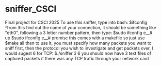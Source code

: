 # sniffer_CSCI
Final project for CSCI 2025
To use this sniffer, type into bash:
$ifconfig
^from this find out the name of your connection, it should be something like "eth0", following a 3 letter number pattern, then type:
$sudo ifconfig e__# up
$sudo ifconfig e__# promisc
this comes with a makefile so just use $make all
then to use it, you must specify how many packets you want to sniff first, then the protocol you wish to investigate and get packets over, I would sugest 6 for TCP:
$./sniffer 3 6
you should now have 3 text files of captured packets if there was any TCP trafic through your network card

